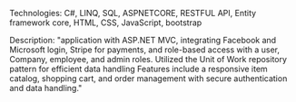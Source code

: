 Technologies: C#, LINQ, SQL, ASPNETCORE, RESTFUL API, Entity framework core, HTML, CSS, JavaScript, bootstrap

Description: "application with ASP.NET MVC, integrating Facebook and Microsoft login, Stripe for payments, and role-based access with a user,
              Company, employee, and admin roles. Utilized the Unit of Work repository pattern for efficient data handling Features include 
              a responsive item catalog, shopping cart, and order management with secure authentication and data handling."
